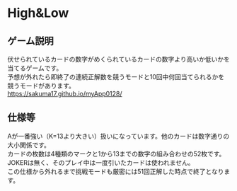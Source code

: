 # High&Low
## ゲーム説明
伏せられているカードの数字がめくられているカードの数字より高いか低いかを当てるゲームです。  
予想が外れたら即終了の連続正解数を競うモードと10回中何回当てられるかを競うモードがあります。  
https://sakuma17.github.io/myApp0128/
## 仕様等
Aが一番強い（K=13より大きい）扱いになっています。他のカードは数字通りの大小関係です。  
カードの枚数は4種類のマークと1から13までの数字の組み合わせの52枚です。  
JOKERは無く、そのプレイ中は一度引いたカードは使われません。  
この仕様から外れるまで挑戦モードも厳密には51回正解した時点で終了となります。

